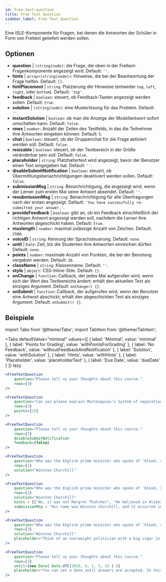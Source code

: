 ```yaml
---
id: free-text-question 
title: Free Text Question
sidebar_label: Free Text Question
---
```


Eine ISLE-Komponente für Fragen, bei denen die Antworten der Schüler in Form von Freitext geliefert werden sollen.

## Optionen

* __question__ | `(string|node)`: die Frage, die oben in der Freitext-Fragenkomponente angezeigt wird. Default: `''`.
* __hints__ | `array<(string|node)>`: Hinweise, die bei der Beantwortung der Frage helfen. Default: `[]`.
* __hintPlacement__ | `string`: Platzierung der Hinweise (entweder `top`, `left`, `right`, oder `bottom`). Default: `'top'`.
* __feedback__ | `boolean`: steuert, ob Feedback-Tasten angezeigt werden sollen. Default: `true`.
* __solution__ | `(string|node)`: eine Musterlösung für das Problem. Default: `''`.
* __instantSolution__ | `boolean`: ob man die Anzeige der Modellantwort sofort umschalten kann. Default: `false`.
* __rows__ | `number`: Anzahl der Zeilen des Textfelds, in das die Teilnehmer ihre Antworten eingeben können. Default: `5`.
* __chat__ | `boolean`: steuert, ob der Gruppenchat für die Frage aktiviert werden soll. Default: `false`.
* __resizable__ | `boolean`: steuert, ob der Textbereich in der Größe veränderbar sein soll. Default: `false`.
* __placeholder__ | `string`: Platzhaltertext wird angezeigt, bevor der Benutzer einen Text eingegeben hat. Default: `''`.
* __disableSubmitNotification__ | `boolean`: steuert, ob Übermittlungsbenachrichtigungen deaktiviert werden sollen. Default: `false`.
* __submissionMsg__ | `string`: Benachrichtigung, die angezeigt wird, wenn der Lerner zum ersten Mal seine Antwort absendet. Default: `''`.
* __resubmissionMsg__ | `string`: Benachrichtigung für alle Übertragungen nach der ersten angezeigt. Default: `'You have successfully re-submitted your answer.'`.
* __provideFeedback__ | `boolean`: gibt an, ob ein Feedback einschließlich der richtigen Antwort angezeigt werden soll, nachdem die Lerner ihre Antworten abgeschickt haben. Default: `true`.
* __maxlength__ | `number`: maximal zulässige Anzahl von Zeichen. Default: `2500`.
* __voiceID__ | `string`: Kennung der Sprachsteuerung. Default: `none`.
* __until__ | `Date`: Zeit, bis die Studenten ihre Antworten einreichen dürfen. Default: `none`.
* __points__ | `number`: maximale Anzahl von Punkten, die bei der Benotung vergeben werden. Default: `10`.
* __className__ | `string`: Klassenname. Default: `''`.
* __style__ | `object`: CSS-Inline-Stile. Default: `{}`.
* __onChange__ | `function`: Callback, der jedes Mal aufgerufen wird, wenn sich der Wert des Textbereichs ändert; erhält den aktuellen Text als einziges Argument. Default: `onChange() {}`.
* __onSubmit__ | `function`: Callback, der aufgerufen wird, wenn der Benutzer eine Antwort abschickt; erhält den abgeschickten Text als einziges Argument. Default: `onSubmit() {}`.


## Beispiele

import Tabs from '@theme/Tabs';
import TabItem from '@theme/TabItem';

<Tabs
    defaultValue="minimal"
    values={[
        { label: 'Minimal', value: 'minimal' },
        { label: 'Points for Grading', value: 'withPointsForGrading' },
        { label: 'No Feedback', value: 'withoutFeedbackAndNotification' },
        { label: 'Solution', value: 'withSolution' },
        { label: 'Hints', value: 'withHints' },
        { label: 'Placeholder', value: 'placeholderText' },
        { label: 'Due Date', value: 'dueDate' }
    ]}
    lazy
>

<TabItem value="minimal" >

```jsx live
<FreeTextQuestion 
    question="Please tell us your thoughts about this course." 
    rows={3} 
/>
```
</TabItem>

<TabItem value="withPointsForGrading" >

```jsx live
<FreeTextQuestion 
    question="Can you please explain Montesquieu's System of separation of powers?" 
    rows={3} 
    points={15}
/>
```

</TabItem>

<TabItem value="withoutFeedbackAndNotification" >

```jsx live
<FreeTextQuestion 
    question="Please tell us your thoughts about this course." 
    rows={3}
    disableSubmitNotification 
    feedback={false}
/>
```

</TabItem>

<TabItem value="withSolution" > 

```jsx live
<FreeTextQuestion 
    question="Who was the English prime minister who spoke of 'blood, sweat and tears'?" 
    rows={1} 
    solution="Winston Churchill" 
/>
```

</TabItem>

<TabItem value="withHints" >

```jsx live
<FreeTextQuestion 
    question="Who was the English prime minister who spoke of 'blood, sweat and tears'?" 
    rows={1} 
    solution="Winston Churchill" 
    hints = {["No, it was not Margret Thatcher", "He believed in Aliens by the way", "His first name was Winston - like the guy in 1984"]}
    submissionMsg = "His name was Winston churchill, and it occurred in a speech given by him to the House of Commons of the Parliament of the United Kingdom on 13 May 1940. The speech is sometimes known by that name"
/>
```

</TabItem>

<TabItem value="placeholderText" >

```jsx live
<FreeTextQuestion 
    question="Who was the English prime minister who spoke of 'blood, sweat and tears'?" 
    rows={3} 
    solution="Winston Churchill" 
    placeholder="Think of an overweight politician with a big cigar in his mouth."
/>
```

</TabItem>

<TabItem value="dueDate" >

```jsx live
<FreeTextQuestion 
    question="Please tell us your thoughts about this course." 
    rows={3} 
    until={new Date( Date.UTC(2029, 0, 1, 3, 33 ) )}
    placeholder="You can set a date until answers are accepted. In this case it is 2020, 1st of January, 3:30 am UTC time."
/>
```

</TabItem>

</Tabs>
